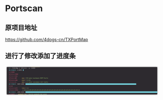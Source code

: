 # Portscan

## 原项目地址
https://github.com/4dogs-cn/TXPortMap

## 进行了修改添加了进度条


![img.png](./img/img.png)
